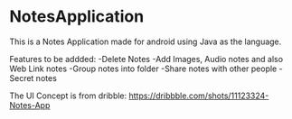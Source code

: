 # NotesApplication
This is a Notes Application made for android using Java as the language.

Features to be addded:
-Delete Notes
-Add Images, Audio notes and also Web Link notes
-Group notes into folder
-Share notes with other people
-Secret notes

The UI Concept is from dribble:
https://dribbble.com/shots/11123324-Notes-App
